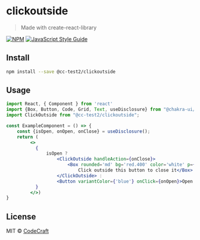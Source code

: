 # clickoutside

> Made with create-react-library

[![NPM](https://img.shields.io/npm/v/@cc-test2/clickoutside.svg)](https://www.npmjs.com/package/@cc-test2/clickoutside) [![JavaScript Style Guide](https://img.shields.io/badge/code_style-standard-brightgreen.svg)](https://standardjs.com)

## Install

```bash
npm install --save @cc-test2/clickoutside
```

## Usage

```jsx
import React, { Component } from 'react'
import {Box, Button, Code, Grid, Text, useDisclosure} from "@chakra-ui/core";
import ClickOutside from "@cc-test2/clickoutside";

const ExampleComponent = () => {
    const {isOpen, onOpen, onClose} = useDisclosure();
    return (
         <>
           {
               isOpen ?
                   <ClickOutside handleAction={onClose}>
                       <Box rounded='md' bg='red.400' color='white' p={4}>
                           Click outside this button to close it</Box>
                   </ClickOutside> :
                   <Button variantColor={'blue'} onClick={onOpen}>Open Box</Button>
           }
         </>)
}
```

## License

MIT © [CodeCraft](https://github.com/CodeCraft)
